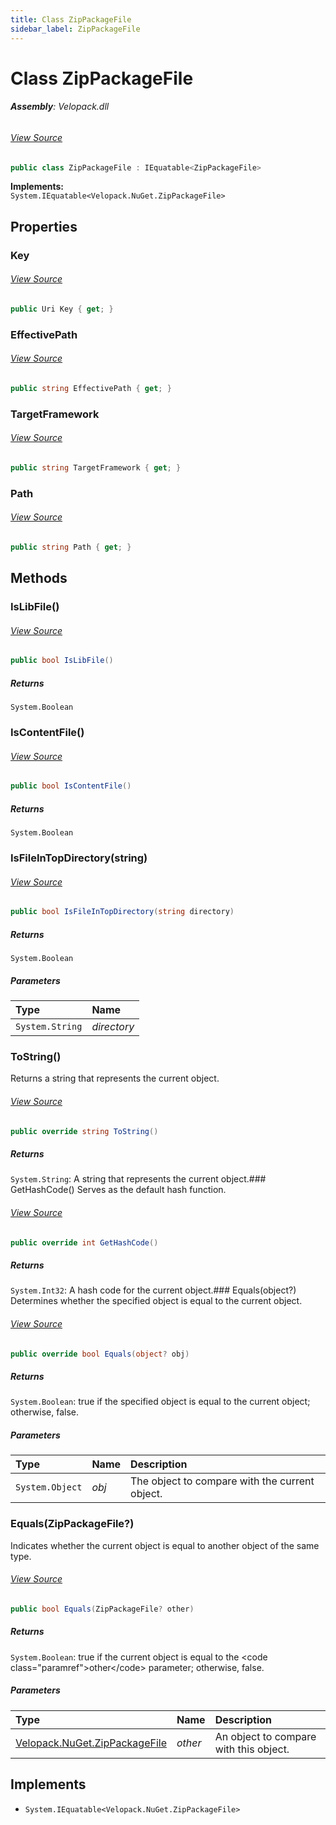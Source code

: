 ```yaml
---
title: Class ZipPackageFile
sidebar_label: ZipPackageFile
---
```

# Class ZipPackageFile


###### **Assembly**: Velopack.dll
###### [View Source](https://github.com/velopack/velopack.git/blob/master/src/Velopack/NuGet/ZipPackageFile.cs#L6)
```csharp title="Declaration"
public class ZipPackageFile : IEquatable<ZipPackageFile>
```
**Implements:**  
`System.IEquatable<Velopack.NuGet.ZipPackageFile>`

## Properties
### Key

###### [View Source](https://github.com/velopack/velopack.git/blob/master/src/Velopack/NuGet/ZipPackageFile.cs#L8)
```csharp title="Declaration"
public Uri Key { get; }
```
### EffectivePath

###### [View Source](https://github.com/velopack/velopack.git/blob/master/src/Velopack/NuGet/ZipPackageFile.cs#L9)
```csharp title="Declaration"
public string EffectivePath { get; }
```
### TargetFramework

###### [View Source](https://github.com/velopack/velopack.git/blob/master/src/Velopack/NuGet/ZipPackageFile.cs#L10)
```csharp title="Declaration"
public string TargetFramework { get; }
```
### Path

###### [View Source](https://github.com/velopack/velopack.git/blob/master/src/Velopack/NuGet/ZipPackageFile.cs#L11)
```csharp title="Declaration"
public string Path { get; }
```
## Methods
### IsLibFile()

###### [View Source](https://github.com/velopack/velopack.git/blob/master/src/Velopack/NuGet/ZipPackageFile.cs#L21)
```csharp title="Declaration"
public bool IsLibFile()
```

##### Returns

`System.Boolean`
### IsContentFile()

###### [View Source](https://github.com/velopack/velopack.git/blob/master/src/Velopack/NuGet/ZipPackageFile.cs#L22)
```csharp title="Declaration"
public bool IsContentFile()
```

##### Returns

`System.Boolean`
### IsFileInTopDirectory(string)

###### [View Source](https://github.com/velopack/velopack.git/blob/master/src/Velopack/NuGet/ZipPackageFile.cs#L24)
```csharp title="Declaration"
public bool IsFileInTopDirectory(string directory)
```

##### Returns

`System.Boolean`

##### Parameters

| Type | Name |
|:--- |:--- |
| `System.String` | *directory* |

### ToString()
Returns a string that represents the current object.
###### [View Source](https://github.com/velopack/velopack.git/blob/master/src/Velopack/NuGet/ZipPackageFile.cs#L30)
```csharp title="Declaration"
public override string ToString()
```

##### Returns

`System.String`: A string that represents the current object.### GetHashCode()
Serves as the default hash function.
###### [View Source](https://github.com/velopack/velopack.git/blob/master/src/Velopack/NuGet/ZipPackageFile.cs#L32)
```csharp title="Declaration"
public override int GetHashCode()
```

##### Returns

`System.Int32`: A hash code for the current object.### Equals(object?)
Determines whether the specified object is equal to the current object.
###### [View Source](https://github.com/velopack/velopack.git/blob/master/src/Velopack/NuGet/ZipPackageFile.cs#L34)
```csharp title="Declaration"
public override bool Equals(object? obj)
```

##### Returns

`System.Boolean`: true if the specified object  is equal to the current object; otherwise, false.
##### Parameters

| Type | Name | Description |
|:--- |:--- |:--- |
| `System.Object` | *obj* | The object to compare with the current object. |

### Equals(ZipPackageFile?)
Indicates whether the current object is equal to another object of the same type.
###### [View Source](https://github.com/velopack/velopack.git/blob/master/src/Velopack/NuGet/ZipPackageFile.cs#L41)
```csharp title="Declaration"
public bool Equals(ZipPackageFile? other)
```

##### Returns

`System.Boolean`: true if the current object is equal to the &lt;code class="paramref"&gt;other&lt;/code&gt; parameter; otherwise, false.
##### Parameters

| Type | Name | Description |
|:--- |:--- |:--- |
| [Velopack.NuGet.ZipPackageFile](../Velopack.NuGet/ZipPackageFile) | *other* | An object to compare with this object. |


## Implements

* `System.IEquatable<Velopack.NuGet.ZipPackageFile>`
